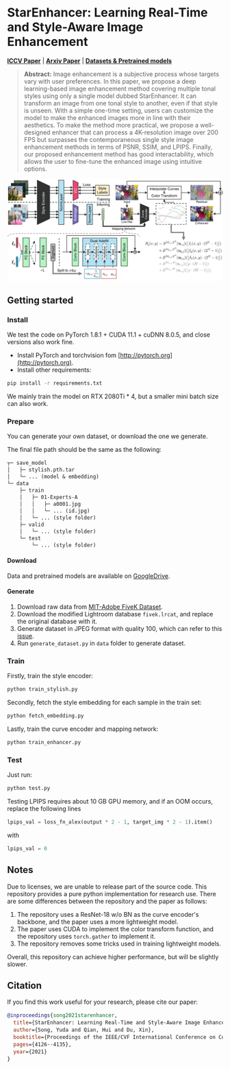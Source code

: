 # StarEnhancer: Learning Real-Time and Style-Aware Image Enhancement

[**ICCV Paper**](https://openaccess.thecvf.com/content/ICCV2021/html/Song_StarEnhancer_Learning_Real-Time_and_Style-Aware_Image_Enhancement_ICCV_2021_paper.html) | [**Arxiv Paper**](https://arxiv.org/abs/2107.12898) | [**Datasets & Pretrained models**](https://drive.google.com/drive/folders/1RZpzNuyCcZVBALW3xZMvF-UhOD6xjFz3?usp=sharing)

> **Abstract:** 
Image enhancement is a subjective process whose targets vary with user preferences.
In this paper, we propose a deep learning-based image enhancement method covering multiple tonal styles using only a single model dubbed StarEnhancer.
It can transform an image from one tonal style to another, even if that style is unseen.
With a simple one-time setting, users can customize the model to make the enhanced images more in line with their aesthetics.
To make the method more practical, we propose a well-designed enhancer that can process a 4K-resolution image over 200 FPS but surpasses the contemporaneous single style image enhancement methods in terms of PSNR, SSIM, and LPIPS.
Finally, our proposed enhancement method has good interactability, which allows the user to fine-tune the enhanced image using intuitive options.

![StarEnhancer](figs/overall.jpg)

## Getting started

### Install

We test the code on PyTorch 1.8.1 + CUDA 11.1 + cuDNN 8.0.5, and close versions also work fine.

- Install PyTorch and torchvision fom [http://pytorch.org](http://pytorch.org).
- Install other requirements:

```sh
pip install -r requirements.txt
```

We mainly train the model on RTX 2080Ti * 4, but a smaller mini batch size can also work.

### Prepare

You can generate your own dataset, or download the one we generate.

The final file path should be the same as the following:

```
┬─ save_model
│   ├─ stylish.pth.tar
│   └─ ... (model & embedding)
└─ data
    ├─ train
    │   ├─ 01-Experts-A
    │   │   ├─ a0001.jpg
    │   │   └─ ... (id.jpg)
    │   └─ ... (style folder)
    ├─ valid
    │   └─ ... (style folder)
    └─ test
        └─ ... (style folder)
```

#### Download

Data and pretrained models are available on [GoogleDrive](https://drive.google.com/drive/folders/1RZpzNuyCcZVBALW3xZMvF-UhOD6xjFz3?usp=sharing).

#### Generate

1. Download raw data from [MIT-Adobe FiveK Dataset](https://data.csail.mit.edu/graphics/fivek/).
2. Download the modified Lightroom database `fivek.lrcat`, and replace the original database with it.
3. Generate dataset in JPEG format with quality 100, which can refer to this [issue](https://github.com/dvlab-research/DeepUPE/issues/26).
4. Run `generate_dataset.py` in `data` folder to generate dataset.

### Train

Firstly, train the style encoder:

```sh
python train_stylish.py
```

Secondly, fetch the style embedding for each sample in the train set:

```sh
python fetch_embedding.py
```

Lastly, train the curve encoder and mapping network:

```sh
python train_enhancer.py
```

### Test

Just run:

```sh
python test.py
```

Testing LPIPS requires about 10 GB GPU memory, and if an OOM occurs, replace the following lines

```python
lpips_val = loss_fn_alex(output * 2 - 1, target_img * 2 - 1).item()
```

with

```python
lpips_val = 0
```

## Notes

Due to licenses, we are unable to release part of the source code. 
This repository provides a pure python implementation for research use.
There are some differences between the repository and the paper as follows:

1. The repository uses a ResNet-18 w/o BN as the curve encoder's backbone, and the paper uses a more lightweight model.
2. The paper uses CUDA to implement the color transform function, and the repository uses `torch.gather` to implement it.
3. The repository removes some tricks used in training lightweight models.

Overall, this repository can achieve higher performance, but will be slightly slower.

## Citation
If you find this work useful for your research, please cite our paper:

```bibtex
@inproceedings{song2021starenhancer,
  title={StarEnhancer: Learning Real-Time and Style-Aware Image Enhancement},
  author={Song, Yuda and Qian, Hui and Du, Xin},
  booktitle={Proceedings of the IEEE/CVF International Conference on Computer Vision},
  pages={4126--4135},
  year={2021}
}
```

